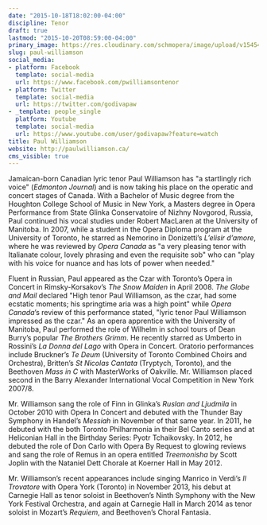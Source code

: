 ```yaml
---
date: "2015-10-18T18:02:00-04:00"
discipline: Tenor
draft: true
lastmod: "2015-10-20T08:59:00-04:00"
primary_image: https://res.cloudinary.com/schmopera/image/upload/v1545409169/media/webhook-uploads/1445205737793/Paul-Anthony-Williamson%2C-tenor2.jpg.jpg
slug: paul-williamson
social_media:
- platform: Facebook
  template: social-media
  url: https://www.facebook.com/pwilliamsontenor
- platform: Twitter
  template: social-media
  url: https://twitter.com/godivapaw
- _template: people_single
  platform: Youtube
  template: social-media
  url: https://www.youtube.com/user/godivapaw?feature=watch
title: Paul Williamson
website: http://paulwilliamson.ca/
cms_visible: true
---
```


Jamaican-born Canadian lyric tenor Paul Williamson has "a startlingly rich voice" (*Edmonton Journal*) and is now taking his place on the operatic and concert stages of Canada. With a Bachelor of Music degree from the Houghton College School of Music in New York, a Masters degree in Opera Performance from State Glinka Conservatoire of Nizhny Novgorod, Russia, Paul continued his vocal studies under Robert MacLaren at the University of Manitoba. In 2007, while a student in the Opera Diploma program at the University of Toronto, he starred as Nemorino in Donizetti’s *L’elisir d’amore*, where he was reviewed by *Opera Canada* as "a very pleasing tenor with Italianate colour, lovely phrasing and even the requisite sob" who can "play with his voice for nuance and has lots of power when needed."

Fluent in Russian, Paul appeared as the Czar with Toronto’s Opera in Concert in Rimsky-Korsakov’s *The Snow Maiden* in April 2008. *The Globe and Mail* declared "High tenor Paul Williamson, as the czar, had some ecstatic moments; his springtime aria was a high point" while *Opera Canada*’s review of this performance stated, "lyric tenor Paul Williamson impressed as the czar." As an opera apprentice with the University of  Manitoba, Paul performed the role of Wilhelm in school tours of Dean Burry’s popular *The Brothers Grimm*. He recently starred as Umberto in Rossini’s *La Donna del Lago* with Opera in Concert. Oratorio performances include Bruckner’s *Te Deum* (University of Toronto Combined Choirs and Orchestra), Britten’s *St Nicolas Cantata* (Tryptych, Toronto), and the Beethoven *Mass in C* with MasterWorks of Oakville. Mr. Williamson  placed second in the Barry Alexander International Vocal Competition in New York 2007/8.

Mr. Williamson sang the role of Finn in Glinka’s *Ruslan and Ljudmila* in October 2010 with Opera In Concert and debuted with the Thunder Bay Symphony in Handel’s *Messiah* in November of that same year.  In 2011, he debuted with the both Toronto Philharmonia in their Bel Canto series and at Heliconian Hall in the Birthday Series: Pyotr Tchaikovsky. In 2012, he debuted the role of Don Carlo with Opera By Request to glowing reviews and sang the role of Remus in an opera entitled *Treemonisha* by Scott Joplin with the Nataniel Dett Chorale at Koerner Hall in May 2012.

Mr. Williamson’s recent appearances include singing Manrico in Verdi’s *Il Trovatore* with Opera York (Toronto) in November 2013, his debut at Carnegie Hall as tenor soloist in Beethoven’s Ninth Symphony with the New York Festival Orchestra, and again at Carnegie Hall in March 2014 as tenor soloist in Mozart’s *Requiem*, and Beethoven’s Choral Fantasia.
